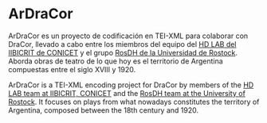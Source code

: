 # ArDraCor

ArDraCor es un proyecto de codificación en TEI-XML para colaborar con DraCor, llevado a cabo entre los miembros del equipo del [HD LAB del IIBICRIT de CONICET](https://github.com/hdlabconicet) y el grupo [RosDH de la Universidad de Rostock](https://www.germanistik.uni-rostock.de/en/forschung/digital-humanities/rosdh/). Aborda obras de teatro de lo que hoy es el territorio de Argentina compuestas entre el siglo XVIII y 1920. 

ArDraCor is a TEI-XML encoding project for DraCor by members of the [HD LAB team at IIBICRIT, CONICET](https://github.com/hdlabconicet) and the [RosDH team at the University of Rostock](https://www.germanistik.uni-rostock.de/en/forschung/digital-humanities/rosdh/). It focuses on plays from what nowadays constitutes the territory of Argentina, composed between the 18th century and 1920.

<!--- Please adjust [corpus.xml](corpus.xml):
  - edit the `<projectDesc>`
  - edit the `<revisionDesc>` to reflect the current date and status --->
